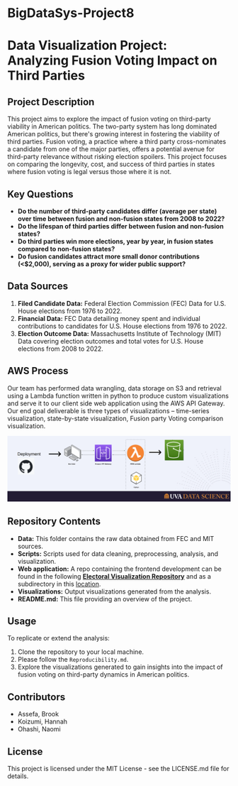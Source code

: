 # BigDataSys-Project8

# Data Visualization Project: Analyzing Fusion Voting Impact on Third Parties

## Project Description
This project aims to explore the impact of fusion voting on third-party viability in American politics. The two-party system has long dominated American politics, but there's growing interest in fostering the viability of third parties. Fusion voting, a practice where a third party cross-nominates a candidate from one of the major parties, offers a potential avenue for third-party relevance without risking election spoilers. This project focuses on comparing the longevity, cost, and success of third parties in states where fusion voting is legal versus those where it is not.

## Key Questions
- **Do the number of third-party candidates differ (average per state) over time between fusion and non-fusion states from 2008 to 2022?**
- **Do the lifespan of third parties differ between fusion and non-fusion states?**
- **Do third parties win more elections, year by year, in fusion states compared to non-fusion states?**
- **Do fusion candidates attract more small donor contributions (<$2,000), serving as a proxy for wider public support?**

## Data Sources
1. **Filed Candidate Data:** Federal Election Commission (FEC) Data for U.S. House elections from 1976 to 2022.
2. **Financial Data:** FEC Data detailing money spent and individual contributions to candidates for U.S. House elections from 1976 to 2022.
3. **Election Outcome Data:** Massachusetts Institute of Technology (MIT) Data covering election outcomes and total votes for U.S. House elections from 2008 to 2022.

## AWS Process
Our team has performed data wrangling, data storage on S3 and retrieval using a Lambda function written in python to produce custom visualizations and serve it to our client side web application using the AWS API Gateway. Our end goal deliverable is three types of visualizations – time-series visualization, state-by-state visualization, Fusion party Voting comparison visualization.

![Data Visualization](Images/Readme/Architecture.png)

## Repository Contents
- **Data:** This folder contains the raw data obtained from FEC and MIT sources.
- **Scripts:** Scripts used for data cleaning, preprocessing, analysis, and visualization.
- **Web application:** A repo containing the frontend development can be found in the following **[Electoral Visualization Repository](https://github.com/brooksideas/electoral-visualization)** and as a subdirectory in this  [location](Frontend/electoral-visualization).
- **Visualizations:** Output visualizations generated from the analysis.
- **README.md:** This file providing an overview of the project.

## Usage
To replicate or extend the analysis:
1. Clone the repository to your local machine.
2. Please follow the `Reproducibility.md`. 
3. Explore the visualizations generated to gain insights into the impact of fusion voting on third-party dynamics in American politics.

## Contributors
- Assefa, Brook
- Koizumi, Hannah
- Ohashi, Naomi

## License
This project is licensed under the MIT License - see the LICENSE.md file for details.
